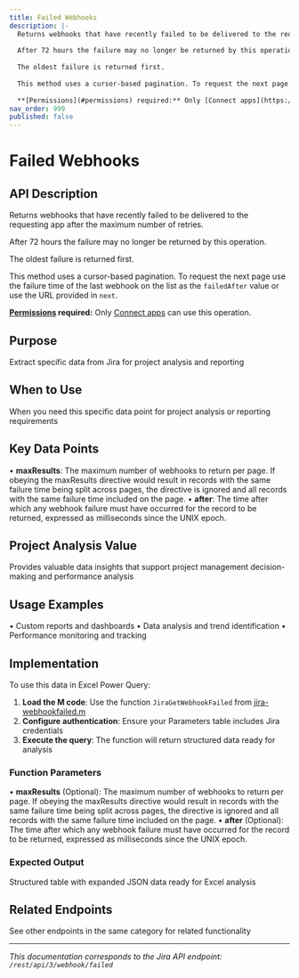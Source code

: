 ```yaml
---
title: Failed Webhooks
description: |-
  Returns webhooks that have recently failed to be delivered to the requesting app after the maximum number of retries.
  
  After 72 hours the failure may no longer be returned by this operation.
  
  The oldest failure is returned first.
  
  This method uses a cursor-based pagination. To request the next page use the failure time of the last webhook on the list as the `failedAfter` value or use the URL provided in `next`.
  
  **[Permissions](#permissions) required:** Only [Connect apps](https://developer.atlassian.com/cloud/jira/platform/index/#connect-apps) can use this operation.
nav_order: 999
published: false
---
```


# Failed Webhooks

## API Description
Returns webhooks that have recently failed to be delivered to the requesting app after the maximum number of retries.

After 72 hours the failure may no longer be returned by this operation.

The oldest failure is returned first.

This method uses a cursor-based pagination. To request the next page use the failure time of the last webhook on the list as the `failedAfter` value or use the URL provided in `next`.

**[Permissions](#permissions) required:** Only [Connect apps](https://developer.atlassian.com/cloud/jira/platform/index/#connect-apps) can use this operation.

## Purpose
Extract specific data from Jira for project analysis and reporting

## When to Use
When you need this specific data point for project analysis or reporting requirements

## Key Data Points
• **maxResults**: The maximum number of webhooks to return per page. If obeying the maxResults directive would result in records with the same failure time being split across pages, the directive is ignored and all records with the same failure time included on the page.
• **after**: The time after which any webhook failure must have occurred for the record to be returned, expressed as milliseconds since the UNIX epoch.

## Project Analysis Value
Provides valuable data insights that support project management decision-making and performance analysis

## Usage Examples
• Custom reports and dashboards
• Data analysis and trend identification
• Performance monitoring and tracking

## Implementation
To use this data in Excel Power Query:

1. **Load the M code**: Use the function `JiraGetWebhookFailed` from [jira-webhookfailed.m](../assets/jira-webhookfailed.m)
2. **Configure authentication**: Ensure your Parameters table includes Jira credentials
3. **Execute the query**: The function will return structured data ready for analysis

### Function Parameters
• **maxResults** (Optional): The maximum number of webhooks to return per page. If obeying the maxResults directive would result in records with the same failure time being split across pages, the directive is ignored and all records with the same failure time included on the page.
• **after** (Optional): The time after which any webhook failure must have occurred for the record to be returned, expressed as milliseconds since the UNIX epoch.

### Expected Output
Structured table with expanded JSON data ready for Excel analysis

## Related Endpoints
See other endpoints in the same category for related functionality

---
*This documentation corresponds to the Jira API endpoint: `/rest/api/3/webhook/failed`*
